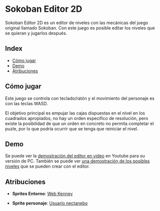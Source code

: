 # Sokoban Editor 2D
Sokoban Editor 2D es un editor de niveles con las mecánicas del juego original llamado Sokoban. Con este juego es posible editar los niveles que se quieran y jugarlos después. 

## Index

- [Cómo jugar](https://github.com/Tomas-Gayo/sokoban-2D/blob/main/README.md#c%C3%B3mo-jugar)
- [Demo](https://github.com/Tomas-Gayo/sokoban-2D/blob/main/README.md#demo)
- [Atribuciones](https://github.com/Tomas-Gayo/sokoban-2D/blob/main/README.md#demo)

## Cómo jugar

Este juego se controla con teclado/ratón y el movimiento del personaje es con las teclas WASD.

El objetivo principal es empujar las cajas dispuestas en el nivel en los cuadrados apropiados, no hay un orden especifico de resolución, pero existe la posibilidad de que un orden en concreto no permita completar el puzle, por lo que podría ocurrir que se tenga que reiniciar el nivel. 

## Demo

Se puede ver la [demostración del editor en video](https://youtu.be/ERlyqRKOxlg) en Youtube para su versión de PC. 
También se puede ver [una demostración de los posibles niveles](https://youtu.be/uWwVGugwnzE) que se pueden crear con el editor. 


## Atribuciones

- **Sprites Entorno**: [Web Kenney]([https://freesound.org/people/szegvari/sounds/581635/](https://kenney.nl/assets/sokoban))

- **Sprite personaje**: [Usuario nectanebo](https://nectanebo.itch.io/top-down-character)

